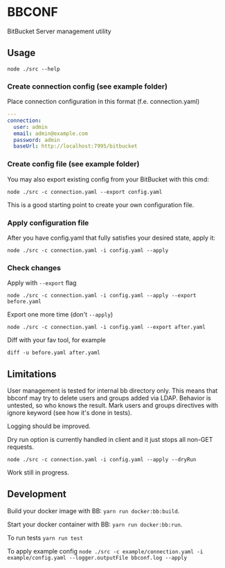 # BBCONF

BitBucket Server management utility

## Usage

`node ./src --help`

### Create connection config (see example folder)

Place connection configuration in this format (f.e. connection.yaml)

```yaml
---
connection:
  user: admin
  email: admin@example.com
  password: admin
  baseUrl: http://localhost:7995/bitbucket
```

### Create config file (see example folder)

You may also export existing config from your BitBucket with this cmd:

`node ./src -c connection.yaml --export config.yaml`

This is a good starting point to create your own configuration file.

### Apply configuration file

After you have config.yaml that fully satisfies your desired state, apply it:

`node ./src -c connection.yaml -i config.yaml --apply`

### Check changes

Apply with `--export` flag

`node ./src -c connection.yaml -i config.yaml --apply --export before.yaml`

Export one more time (don't `--apply`)

`node ./src -c connection.yaml -i config.yaml --export after.yaml`

Diff with your fav tool, for example

`diff -u before.yaml after.yaml`

## Limitations

User management is tested for internal bb directory only. This means that bbconf
may try to delete users and groups added via LDAP. Behavior is untested, so who
knows the result. Mark users and groups directives with ignore keyword (see how
it's done in tests).

Logging should be improved.

Dry run option is currently handled in client and it just stops all non-GET
requests.

`node ./src -c connection.yaml -i config.yaml --apply --dryRun`

Work still in progress.

## Development

Build your docker image with BB: `yarn run docker:bb:build`.

Start your docker container with BB: `yarn run docker:bb:run`.

To run tests `yarn run test`

To apply example config `node ./src -c example/connection.yaml -i
example/config.yaml --logger.outputFile bbconf.log --apply`

